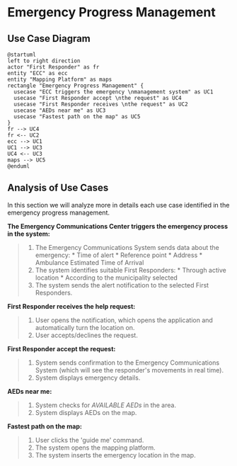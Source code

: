 # Emergency Progress Management

## Use Case Diagram

```plantuml
@startuml
left to right direction
actor "First Responder" as fr
entity "ECC" as ecc
entity "Mapping Platform" as maps
rectangle "Emergency Progress Management" {
  usecase "ECC triggers the emergency \nmanagement system" as UC1
  usecase "First Responder accept \nthe request" as UC4
  usecase "First Responder receives \nthe request" as UC2
  usecase "AEDs near me" as UC3
  usecase "Fastest path on the map" as UC5
}
fr --> UC4
fr <-- UC2
ecc --> UC1
UC1 --> UC3
UC4 <-- UC3
maps --> UC5
@enduml
```

## Analysis of Use Cases

In this section we will analyze more in details each use case identified in the emergency progress management.

**The Emergency Communications Center triggers the emergency process in the system:**

> 1. The Emergency Communications System sends data about the emergency:
    * Time of alert
    * Reference point
    * Address
    * Ambulance Estimated Time of Arrival
> 2. The system identifies suitable First Responders:
    * Through active location 
    * According to the municipality selected
> 3. The system sends the alert notification to the selected First Responders.

**First Responder receives the help request:**

> 1. User opens the notification, which opens the application and automatically turn the location on.
> 2.  User accepts/declines the request.

**First Responder accept the request:**

> 1. System sends confirmation to the Emergency Communications System (which will see the responder's movements in real time).
> 2. System displays emergency details.

**AEDs near me:**

> 1. System checks for _AVAILABLE AEDs_ in the area.
> 2. System displays AEDs on the map.

**Fastest path on the map:**

> 1. User clicks the 'guide me' command.
> 2. The system opens the mapping platform.
> 3. The system inserts the emergency location in the map.